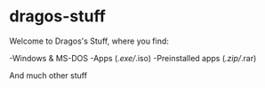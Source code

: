# dragos-stuff
Welcome to Dragos's Stuff, where you find:

-Windows & MS-DOS
-Apps (*.exe/*.iso)
-Preinstalled apps (*.zip/*.rar)

And much other stuff
